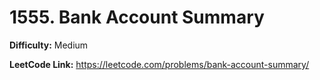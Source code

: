 # 1555. Bank Account Summary

**Difficulty:** Medium

**LeetCode Link:** https://leetcode.com/problems/bank-account-summary/

